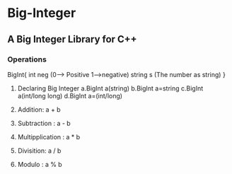 # Big-Integer
## A Big Integer Library for C++

### Operations

BigInt{
  int neg   (0--> Positive 1-->negative)
  string s  (The number as string)
 }
 
 
1. Declaring Big Integer
   a.BigInt a(string) 
   b.BigInt a=string 
   c.BigInt a(int/long long)
   d.BigInt a=(int/long)
  

2. Addition: a + b
3. Subtraction : a - b
4. Multipplication : a * b
5. Divisition: a / b
6. Modulo : a % b
